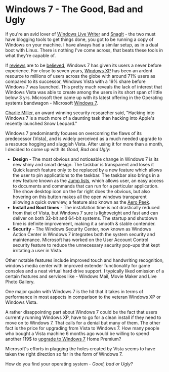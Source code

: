 # Windows 7 - The Good, Bad and Ugly

If you're an avid lover of <a href="http://windowslivewriter.spaces.live.com/">Windows Live Writer</a> and <a href="http://www.techsmith.com/screen-capture.asp">SnagIt</a> - the two must have blogging tools to get things done, you got to be running a copy of Windows on your machine. I have always had a similar setup, as in a dual boot with Linux. There is nothing I've come across, that beats these tools in what they're capable of. 

If <a href="http://www.cnet.com/windows-7/">reviews</a> are to be <a href="http://www.engadget.com/2009/08/12/windows-7-review/">believed</a>, Windows 7 has given its users a never before experience. For close to seven years, <a href="http://www.microsoft.com/windows/windows-xp/default.aspx">Windows XP</a> has been an ardent resource to millions of users across the globe with around 71% users as compared to its successor, Windows Vista with a 19% share before Windows 7 was launched. This pretty much reveals the lack of interest that Windows Vista was able to create among the users in its short span of little below 3 yrs. Microsoft then came up with its latest offering in the Operating systems bandwagon - Microsoft <a href="http://www.microsoft.com/windows/windows-7/">Windows 7</a>. 

<a href="http://en.wikipedia.org/wiki/Charlie_Miller_(security_researcher)">Charlie Miller</a>, an award winning security researcher said, "Hacking into Windows 7 is a much more of a daunting task than hacking into Apple's recently launched Snow Leopard."

Windows 7 predominantly focuses on overcoming the flaws of its predecessor (Vista), and is widely perceived as a much needed upgrade to a resource hogging and sluggish Vista. After using it for more than a month, I decided to come up with its <em>Good, Bad and Ugly</em>:

- <strong>Design</strong> - The most obvious and noticeable change in Windows 7 is its new shiny and smart design. The taskbar is transparent and loses it Quick launch feature only to be replaced by a new feature which allows the user to pin applications to the taskbar. The taskbar also brings in a new feature known as the <a href="http://windows.microsoft.com/en-IN/windows7/products/features/jump-lists">Jump lists</a>, which allows user, an easy access to documents and commands that can run for a particular application. The show desktop icon on the far right does the obvious, but also hovering on this button makes all the open windows transparent allowing a quick overview, a feature also known as the <a href="http://windows.microsoft.com/en-us/windows7/products/features/peek">Aero Peek</a>.
- <strong>Install and Boot times</strong> - The installation time is not drastically reduced from that of Vista, but Windows 7 sure is lightweight and fast and can deliver on both 32-bit and 64-bit systems. The startup and shutdown time is definite improvement, making it a smooth & stable contender.
- <strong>Security</strong> - The Windows Security Center, now known as Windows Action Center in Windows 7 integrates both the system security and maintenance. Microsoft has worked on the User Account Control security feature to reduce the unnecessary security pop-ups that kept irritating a user in Vista.

Other notable features include improved touch and handwriting recognition, windows media center with improved extender functionality for game consoles and a neat virtual hard drive support.  I typically liked omission of a certain features and services like - Windows Mail, Movie Maker and Live Photo Gallery.

One major qualm with Windows 7 is the hit that it takes in terms of performance in most aspects in comparison to the veteran Windows XP or Windows Vista.

A rather disappointing part about Windows 7 could be the fact that users currently running Windows XP, have to go for a clean install if they need to move on to Windows 7. That calls for a denial but many of them. The other fact is the price for upgrading from Vista to Windows 7. How many people who bought a Vista machine 6 months ago would be willing to spend another 119$ to <a href="http://www.microsoft.com/windows/buy/default.aspx">upgrade to Windows 7</a> Home Premium?

Microsoft's efforts in plugging the holes created by Vista seems to have taken the right direction so far in the form of Windows 7.

How do you find your operating system - <em>Good, bad or Ugly</em>?
